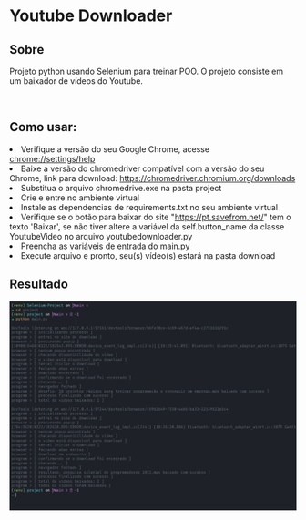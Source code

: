 <h1>Youtube Downloader</h1>

<h2>Sobre</h2>
<p>Projeto python usando Selenium para treinar POO. O projeto consiste em um baixador de vídeos do Youtube.</p><br>

<h2>Como usar:</h2>
<li>Verifique a versão do seu Google Chrome, acesse <a href="chrome://settings/help" target="_blank">chrome://settings/help</a></li>
<li>Baixe a versão do chromedriver compatível com a versão do seu Chrome, link para download: <a href="https://chromedriver.chromium.org/downloads" target="_blank">https://chromedriver.chromium.org/downloads</a></li>
<li>Substitua o arquivo chromedrive.exe na pasta project</li>
<li>Crie e entre no ambiente virtual</li> 
<li>Instale as dependencias de requirements.txt no seu ambiente virtual</li> 
<li>Verifique se o botão para baixar do site "<a href="https://pt.savefrom.net/" target="_blank">https://pt.savefrom.net/</a>" tem o texto 'Baixar', se não tiver altere a variável da self.button_name da classe YoutubeVideo no arquivo youtubedownloader.py</li>
<li>Preencha as variáveis de entrada do main.py</li>
<li>Execute arquivo e pronto, seu(s) vídeo(s) estará na pasta download</li>


<h2>Resultado</h2>
<img src="./readme/result.PNG" alt="project-result" style="max-width: 100%; display: block; margin: 10px auto 0 0;">
